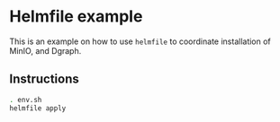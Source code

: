 # Helmfile example

This is an example on how to use `helmfile` to coordinate installation of MinIO, and Dgraph.

## Instructions

```bash
. env.sh
helmfile apply
```
